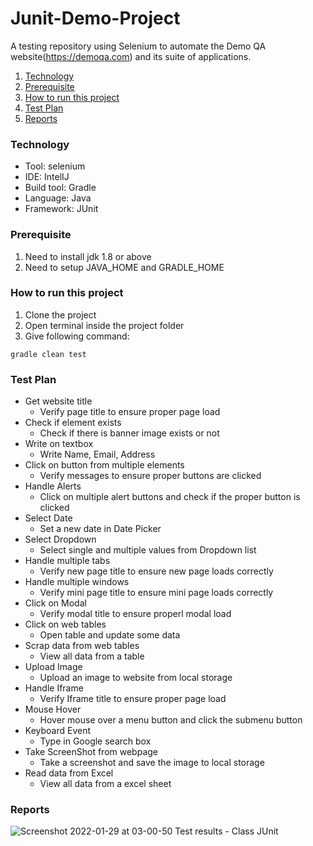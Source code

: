 # Junit-Demo-Project

A testing repository using Selenium to automate the Demo QA website(https://demoqa.com) and its suite of applications.

1. [Technology](#technology)
2. [Prerequisite](#prerequisite)
3. [How to run this project](#How-to-run-this-project)
4. [Test Plan](#test-plan)
5. [Reports](#Reports)


### Technology
- Tool: selenium
- IDE: IntelIJ
- Build tool: Gradle
- Language: Java
- Framework: JUnit


### Prerequisite
1. Need to install jdk 1.8 or above
2. Need to setup JAVA_HOME and GRADLE_HOME


### How to run this project
1. Clone the project
2. Open terminal inside the project folder
3. Give following command:
```
gradle clean test
```


### Test Plan

- Get website title
  - Verify page title to ensure proper page load
- Check if element exists
  - Check if there is banner image exists or not
- Write on textbox
  - Write Name, Email, Address
- Click on button from multiple elements
  - Verify messages to ensure proper buttons are clicked
- Handle Alerts
  - Click on multiple alert buttons and check if the proper button is clicked
- Select Date
  - Set a new date in Date Picker
- Select Dropdown
  - Select single and multiple values from Dropdown list
- Handle multiple tabs
  - Verify new page title to ensure new page loads correctly
- Handle multiple windows
  - Verify mini page title to ensure mini page loads correctly
- Click on Modal
  - Verify modal title to ensure properl modal load
- Click on web tables
  - Open table and update some data
- Scrap data from web tables
  - View all data from a table
- Upload Image
  - Upload an image to website from local storage
- Handle Iframe
  - Verify Iframe title to ensure proper page load
- Mouse Hover
  - Hover mouse over a menu button and click the submenu button
- Keyboard Event
  - Type in Google search box
- Take ScreenShot from webpage
  - Take a screenshot and save the image to local storage
- Read data from Excel
  - View all data from a excel sheet


### Reports
![Screenshot 2022-01-29 at 03-00-50 Test results - Class JUnit](https://user-images.githubusercontent.com/36601919/151621231-c794701c-8fd8-4e68-8011-2074ece0cf9d.png)
